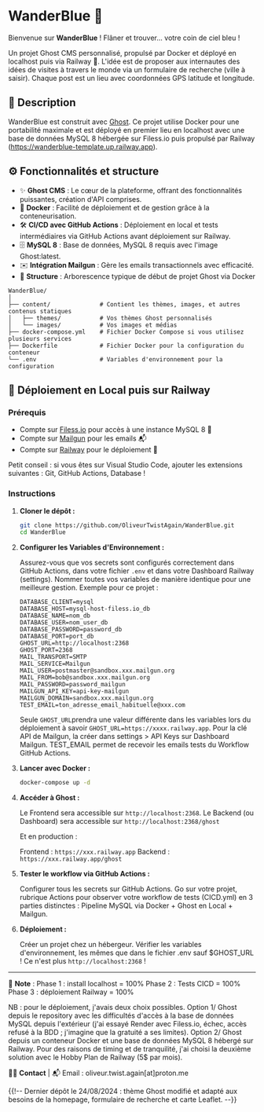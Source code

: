 # WanderBlue 🌊

Bienvenue sur **WanderBlue** ! Flâner et trouver... votre coin de ciel bleu !

Un projet Ghost CMS personnalisé, propulsé par Docker et déployé en localhost puis via Railway 🚀. L'idée est de proposer aux internautes des idées de visites à travers le monde via un formulaire de recherche (ville à saisir). Chaque post est un lieu avec coordonnées GPS latitude et longitude.

## 📝 Description

WanderBlue est construit avec [Ghost](https://ghost.org/). Ce projet utilise Docker pour une portabilité maximale et est déployé en premier lieu en localhost avec une base de données MySQL 8 hébergée sur Filess.io puis propulsé par Railway (https://wanderblue-template.up.railway.app).

## ⚙️ Fonctionnalités et structure

- ✨ **Ghost CMS** : Le cœur de la plateforme, offrant des fonctionnalités puissantes, création d'API comprises.
- 🐳 **Docker** : Facilité de déploiement et de gestion grâce à la conteneurisation.
- 🛠️ **CI/CD avec GitHub Actions** : Déploiement en local et tests intermédiaires via GitHub Actions avant déploiement sur Railway.
- 🗄️ **MySQL 8** : Base de données, MySQL 8 requis avec l'image Ghost:latest.
- ✉️ **Intégration Mailgun** : Gère les emails transactionnels avec efficacité.
- 📝 **Structure** : Arborescence typique de début de projet Ghost via Docker

```
WanderBlue/
│
├── content/              # Contient les thèmes, images, et autres contenus statiques
│   ├── themes/           # Vos thèmes Ghost personnalisés
│   └── images/           # Vos images et médias
├── docker-compose.yml    # Fichier Docker Compose si vous utilisez plusieurs services
├── Dockerfile            # Fichier Docker pour la configuration du conteneur
└── .env                  # Variables d'environnement pour la configuration
```

## 🚀 Déploiement en Local puis sur Railway

### Prérequis

- Compte sur [Filess.io](https://filess.io) pour accès à une instance MySQL 8 💾
- Compte sur [Mailgun](https://www.mailgun.com/) pour les emails 📬
- Compte sur [Railway](https://railway.app/) pour le déploiement 🥁

Petit conseil : si vous êtes sur Visual Studio Code, ajouter les extensions suivantes : Git, GitHub Actions, Database !

### Instructions

1. **Cloner le dépôt :**

   ```bash
   git clone https://github.com/OliveurTwistAgain/WanderBlue.git
   cd WanderBlue
   ```

2. **Configurer les Variables d'Environnement :**

   Assurez-vous que vos secrets sont configurés correctement dans GitHub Actions, dans votre fichier `.env` et dans votre Dashboard Railway (settings). Nommer toutes vos variables de manière identique pour une meilleure gestion. Exemple pour ce projet :

   ```
   DATABASE_CLIENT=mysql
   DATABASE_HOST=mysql-host-filess.io_db
   DATABASE_NAME=nom_db
   DATABASE_USER=nom_user_db
   DATABASE_PASSWORD=password_db
   DATABASE_PORT=port_db
   GHOST_URL=http://localhost:2368
   GHOST_PORT=2368
   MAIL_TRANSPORT=SMTP
   MAIL_SERVICE=Mailgun
   MAIL_USER=postmaster@sandbox.xxx.mailgun.org
   MAIL_FROM=bob@sandbox.xxx.mailgun.org
   MAIL_PASSWORD=password_mailgun
   MAILGUN_API_KEY=api-key-mailgun
   MAILGUN_DOMAIN=sandbox.xxx.mailgun.org
   TEST_EMAIL=ton_adresse_email_habituelle@xxx.com
   ```

   Seule `GHOST_URL`prendra une valeur différente dans les variables lors du déploiement à savoir `GHOST_URL=https://xxxx.railway.app`. Pour la clé API de Mailgun, la créer dans settings > API Keys sur Dashboard Mailgun. TEST_EMAIL permet de recevoir les emails tests du Workflow GitHub Actions.

3. **Lancer avec Docker :**

   ```bash
   docker-compose up -d
   ```

4. **Accéder à Ghost :**

   Le Frontend sera accessible sur `http://localhost:2368`.
   Le Backend (ou Dashboard) sera accessible sur `http://localhost:2368/ghost`

   Et en production :

   Frontend : `https://xxx.railway.app`
   Backend : `https://xxx.railway.app/ghost`

5. **Tester le workflow via GitHub Actions :**

   Configurer tous les secrets sur GitHub Actions. Go sur votre projet, rubrique Actions pour observer votre workflow de tests (CICD.yml) en 3 parties distinctes : Pipeline MySQL via Docker + Ghost en Local + Mailgun.

6. **Déploiement :**

   Créer un projet chez un hébergeur. Vérifier les variables d'environnement, les mêmes que dans le fichier .env sauf $GHOST_URL ! Ce n'est plus `http://localhost:2368` !

---

📝 **Note** :
Phase 1 : install localhost = 100%
Phase 2 : Tests CICD = 100%
Phase 3 : déploiement Railway = 100%

NB : pour le déploiement, j'avais deux choix possibles. Option 1/ Ghost depuis le repository avec les difficultés d'accès à la base de données MySQL depuis l'extérieur (j'ai essayé Render avec Filess.io, échec, accès refusé à la BDD ; j'imagine que la gratuité a ses limites). Option 2/ Ghost depuis un conteneur Docker et une base de données MySQL 8 hébergé sur Railway. Pour des raisons de timing et de tranquilité, j'ai choisi la deuxième solution avec le Hobby Plan de Railway (5$ par mois).

👨‍💻 **Contact** | 📬 Email : oliveur.twist.again[at]proton.me

{{!-- Dernier dépôt le 24/08/2024 : thème Ghost modifié et adapté aux besoins de la homepage, formulaire de recherche et carte Leaflet. --}}
